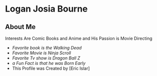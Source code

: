 # Logan Josia Bourne
## About Me
Interests Are Comic Books and Anime and His Passion is Movie Directing
* _Favorite book is the Walking Dead_
* _Favorite Movie is Ninja Scroll_
* _Favorite Tv show is Dragon Ball Z_
* _a Fun Fact is that he was Born Early_
* This Profile was Created by [Eric Islar]

